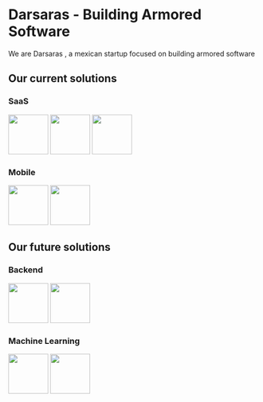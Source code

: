 # Darsaras - Building Armored Software

We are Darsaras , a mexican startup focused on building armored software

## Our current solutions

### SaaS


<img src="https://cdn.jsdelivr.net/gh/devicons/devicon@latest/icons/bun/bun-original.svg" height=80 /> <img 
src="https://cdn.jsdelivr.net/gh/devicons/devicon@latest/icons/svelte/svelte-original.svg" height=80/> <img 
src="https://cdn.jsdelivr.net/gh/devicons/devicon@latest/icons/postgresql/postgresql-original.svg" height=80 />

### Mobile

<img src="https://cdn.jsdelivr.net/gh/devicons/devicon@latest/icons/kotlin/kotlin-original.svg" height=80 /> <img 
src="https://cdn.jsdelivr.net/gh/devicons/devicon@latest/icons/jetpackcompose/jetpackcompose-original.svg" height=80 />

## Our future solutions

### Backend

<img src="https://cdn.jsdelivr.net/gh/devicons/devicon@latest/icons/go/go-original.svg" height=80 /> <img 
src="https://cdn.jsdelivr.net/gh/devicons/devicon@latest/icons/redis/redis-original.svg" height=80/>

### Machine Learning

<img src="https://cdn.jsdelivr.net/gh/devicons/devicon@latest/icons/python/python-original.svg" height=80 /> <img 
src="https://cdn.jsdelivr.net/gh/devicons/devicon@latest/icons/pytorch/pytorch-original.svg" height=80 />
